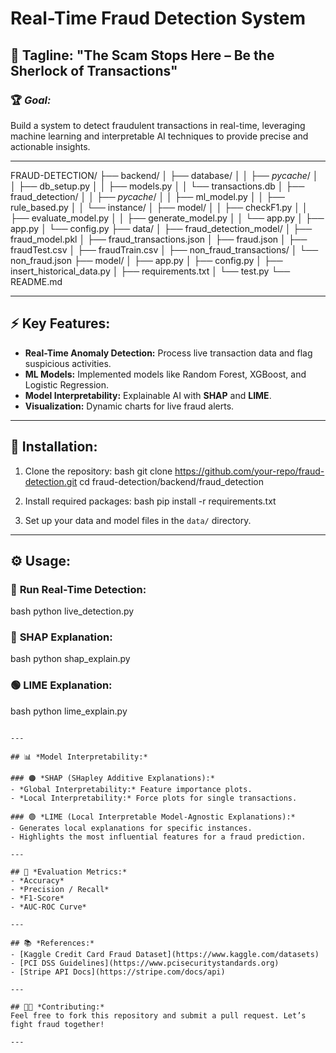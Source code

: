 # Real-Time Fraud Detection System

## 🚀 Tagline: "The Scam Stops Here – Be the Sherlock of Transactions"

### 🏆 *Goal:*
Build a system to detect fraudulent transactions in real-time, leveraging machine learning and interpretable AI techniques to provide precise and actionable insights.

---

FRAUD-DETECTION/
├── backend/
│   ├── database/
│   │   ├── _pycache_/
│   │   ├── db_setup.py
│   │   ├── models.py
│   │   └── transactions.db
│   ├── fraud_detection/
│   │   ├── _pycache_/
│   │   ├── ml_model.py
│   │   ├── rule_based.py
│   │   └── instance/
│   ├── model/
│   │   ├── checkF1.py
│   │   ├── evaluate_model.py
│   │   ├── generate_model.py
│   │   └── app.py
│   ├── app.py
│   └── config.py
├── data/
│   ├── fraud_detection_model/
│   ├── fraud_model.pkl
│   ├── fraud_transactions.json
│   ├── fraud.json
│   ├── fraudTest.csv
│   ├── fraudTrain.csv
│   ├── non_fraud_transactions/
│   └── non_fraud.json
├── model/
│   ├── app.py
│   ├── config.py
│   ├── insert_historical_data.py
│   ├── requirements.txt
│   └── test.py
└── README.md


---

## ⚡ **Key Features:**
- **Real-Time Anomaly Detection:** Process live transaction data and flag suspicious activities.
- **ML Models:** Implemented models like Random Forest, XGBoost, and Logistic Regression.
- **Model Interpretability:** Explainable AI with **SHAP** and **LIME**.
- **Visualization:** Dynamic charts for live fraud alerts.

---

## 🔧 **Installation:**
1. Clone the repository:
bash
git clone https://github.com/your-repo/fraud-detection.git
cd fraud-detection/backend/fraud_detection


2. Install required packages:
bash
pip install -r requirements.txt


3. Set up your data and model files in the `data/` directory.

---

## ⚙ **Usage:**

### 🚨 **Run Real-Time Detection:**
bash
python live_detection.py


### 🧠 **SHAP Explanation:**
bash
python shap_explain.py


### 🟢 **LIME Explanation:**
bash
python lime_explain.py
```

---

## 📊 *Model Interpretability:*

### 🟠 *SHAP (SHapley Additive Explanations):*
- *Global Interpretability:* Feature importance plots.
- *Local Interpretability:* Force plots for single transactions.

### 🟢 *LIME (Local Interpretable Model-Agnostic Explanations):*
- Generates local explanations for specific instances.
- Highlights the most influential features for a fraud prediction.

---

## 🏅 *Evaluation Metrics:*
- *Accuracy*
- *Precision / Recall*
- *F1-Score*
- *AUC-ROC Curve*

---

## 📚 *References:*
- [Kaggle Credit Card Fraud Dataset](https://www.kaggle.com/datasets)
- [PCI DSS Guidelines](https://www.pcisecuritystandards.org)
- [Stripe API Docs](https://stripe.com/docs/api)

---

## 👩‍💻 *Contributing:*
Feel free to fork this repository and submit a pull request. Let’s fight fraud together!

---